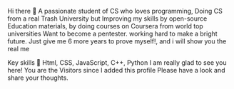 Hi there 👋 A passionate student of CS who loves programming, Doing CS from a real Trash University but Improving my skills by open-source Education materials, by doing courses on Coursera from world top universities Want to become a pentester. working hard to make a bright future. Just give me 6 more years to prove myself!, and i will show you the real me

Key skills 💬 Html, CSS, JavaScript, C++, Python I am really glad to see you here! You are the Visitors since I added this profile Please have a look and share your thoughts.
